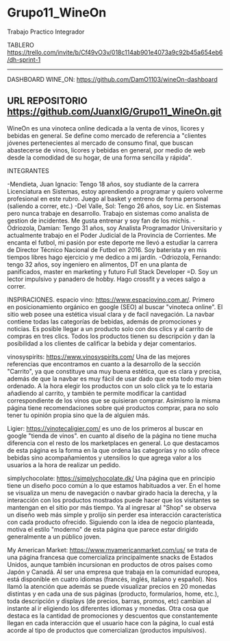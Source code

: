 # Grupo11_WineOn
Trabajo Practico Integrador

TABLERO https://trello.com/invite/b/Cf49vO3v/018c114ab901e4073a9c92b45a654eb6/dh-sprint-1

-------------------------------------------------------------------------
DASHBOARD WINE_ON: https://github.com/DamO1103/wineOn-dashboard

URL REPOSITORIO https://github.com/JuanxIG/Grupo11_WineOn.git
-------------------------------------------------------------------------


WineOn es una vinoteca online dedicada a la venta de vinos, licores y bebidas en general.
Se define como mercado de referencia a "clientes jóvenes pertenecientes al mercado de consumo final, que buscan abastecerse de vinos, licores y bebidas en general, por medio de web desde la comodidad de su hogar, de una forma sencilla y rápida". 

INTEGRANTES

-Mendieta, Juan Ignacio: Tengo 18 años, soy studiante de la carrera Licenciatura en Sistemas, estoy aprendiendo a programar y quiero volverme profesional en este rubro. Juego al basket y entreno de forma personal (saliendo a correr, etc.)
-Del Valle, Sol: Tengo 26 años, soy Lic. en Sistemas pero nunca trabaje en desarrollo. Trabajo en sistemas como analista de gestion de incidentes. Me gusta entrenar y soy fan de los michis.
-Odriozola, Damian: Tengo 31 años, soy Analista Programador Universitario y actualmente trabajo en el Poder Judicial de la Provincia de Corrientes. Me encanta el futbol, mi pasión por este deporte me llevó a estudiar la carrera de Director Técnico Nacional de Futbol en 2016. Soy baterista y en mis tiempos libres hago ejercicio y me dedico a mi jardín.
-Odriozola, Fernando: tengo 32 años, soy ingeniero en alimentos, DT en una planta de panificados, master en marketing y futuro Full Stack Developer =D. Soy un lector impulsivo y panadero de hobby. Hago crossfit y a veces salgo a correr. 


INSPIRACIONES.
espacio vino: https://www.espaciovino.com.ar/. Primero en posicionamiento orgánico en google (SEO) al buscar "vinoteca online". El sitio web posee una estética visual clara y de facil navegación. La navbar contiene todas las categorías de bebidas, además de promociones y noticias. Es posible llegar a un producto solo con dos clics y al carrito de compras en tres clics. Todos los productos tienen su descripción y dan la posibilidad a los clientes de calificar la bebida y dejar comentarios.

vinosyspirits: https://www.vinosyspirits.com/ Una de las mejores referencias que encontramos en cuanto a la desarrollo de la sección "Carrito", ya que constituye una muy buena estética, que es clara y precisa, además de que la navbar es muy fácil de usar dado que esta todo muy bien ordenado. A la hora elegir los productos con un solo click ya te lo estaria añadiendo al carrito, y también te permite modificar la cantidad correspondiente de los vinos que se quisieran comprar. Asimismo la misma página tiene recomendaciones sobre qué productos comprar, para no solo tener tu opinión propia sino que la de alguien más.

Ligier: https://vinotecaligier.com/ es uno de los primeros al buscar en google "tienda de vinos". en cuanto al diseño de la página no tiene mucha diferencia con el resto de los marketplaces en general. Lo que destacamos de esta página es la forma en la que ordena las categorías y no sólo ofrece bebidas sino acompañamientos y utensilios lo que agrega valor a los usuarios a la hora de realizar un pedido. 

simplychocolate: https://simplychocolate.dk/ Una página que en principio tiene un diseño poco común a lo que estamos habituados a ver. En el home se visualiza un menu de navegación o navbar girado hacia la derecha, y la interacción con los productos mostrados puede hacer que los visitantes se mantengan en el sitio por más tiempo. Ya al ingresar al "Shop" se observa un diseño web más simple y prolijo sin perder esa interacción característica con cada producto ofrecido. Siguiendo con la idea de negocio planteada, motiva el estilo "moderno" de esta página que parece estar dirigido generalmente a un público joven.

My American Market: https://www.myamericanmarket.com/us/ se trata de una página francesa que comercializa principalmente snacks de Estados Unidos, aunque también incursionan en productos de otros países como Japón y Canadá. Al ser una empresa que trabaja en la comunidad europea, está disponible en cuatro idiomas (francés, inglés, italiano y español). Nos llamó la atención que además se puede visualizar precios en 20 monedas distintas y en cada una de sus páginas (producto, formularios, home, etc.), toda descripción y displays (de precios, barras, promos, etc) cambian al instante al ir eligiendo los diferentes idiomas y monedas. Otra cosa que destaca es la cantidad de promociones y descuentos que constantemente llegan en cada interacción que el usuario hace con la página, lo cual está acorde al tipo de productos que comercializan (productos impulsivos).